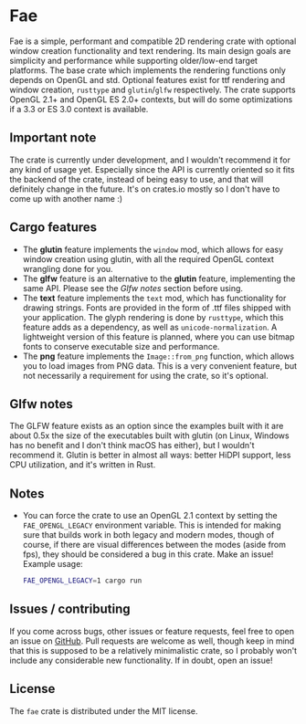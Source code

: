 # Fae
Fae is a simple, performant and compatible 2D rendering crate with
optional window creation functionality and text rendering. Its main
design goals are simplicity and performance while supporting
older/low-end target platforms. The base crate which implements the
rendering functions only depends on OpenGL and std. Optional features
exist for ttf rendering and window creation, `rusttype` and
`glutin`/`glfw` respectively. The crate supports OpenGL 2.1+ and
OpenGL ES 2.0+ contexts, but will do some optimizations if a 3.3 or ES
3.0 context is available.

## Important note
The crate is currently under development, and I wouldn't recommend it
for any kind of usage yet. Especially since the API is currently
oriented so it fits the backend of the crate, instead of being easy to
use, and that will definitely change in the future. It's on crates.io
mostly so I don't have to come up with another name :)

## Cargo features
- The **glutin** feature implements the `window` mod, which allows for
  easy window creation using glutin, with all the required OpenGL
  context wrangling done for you.
- The **glfw** feature is an alternative to the **glutin** feature,
  implementing the same API. Please see the *Glfw notes* section
  before using.
- The **text** feature implements the `text` mod, which has
  functionality for drawing strings. Fonts are provided in the form of
  .ttf files shipped with your application. The glyph rendering is
  done by `rusttype`, which this feature adds as a dependency, as well
  as `unicode-normalization`. A lightweight version of this feature is
  planned, where you can use bitmap fonts to conserve executable size
  and performance.
- The **png** feature implements the `Image::from_png` function, which
  allows you to load images from PNG data. This is a very convenient
  feature, but not necessarily a requirement for using the crate, so
  it's optional.

## Glfw notes
The GLFW feature exists as an option since the examples built with it
are about 0.5x the size of the executables built with glutin (on
Linux, Windows has no benefit and I don't think macOS has either), but
I wouldn't recommend it. Glutin is better in almost all ways: better
HiDPI support, less CPU utilization, and it's written in Rust.

## Notes
- You can force the crate to use an OpenGL 2.1 context by setting the
  `FAE_OPENGL_LEGACY` environment variable. This is intended for
  making sure that builds work in both legacy and modern modes, though
  of course, if there are visual differences between the modes (aside
  from fps), they should be considered a bug in this crate. Make an
  issue! Example usage:
  ```sh
  FAE_OPENGL_LEGACY=1 cargo run
  ```

## Issues / contributing
If you come across bugs, other issues or feature requests, feel free
to open an issue on
[GitHub](https://github.com/neonmoe/fae/issues/new). Pull requests are
welcome as well, though keep in mind that this is supposed to be a
relatively minimalistic crate, so I probably won't include any
considerable new functionality. If in doubt, open an issue!

## License
The `fae` crate is distributed under the MIT license.
